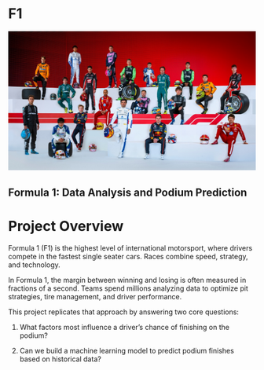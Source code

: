 # F1

<p align="center">
  <img src="2025_F1.jpg" alt="F1 Logo" width="750"/>
</p>

## Formula 1: Data Analysis and Podium Prediction 
# Project Overview 

Formula 1 (F1) is the highest level of international motorsport, where drivers compete in the fastest single seater cars. Races combine speed, strategy, and technology. 

In Formula 1, the margin between winning and losing is often measured in fractions of a second. Teams spend millions analyzing data to optimize pit strategies, tire management, and driver performance.

This project replicates that approach by answering two core questions:

1. What factors most influence a driver’s chance of finishing on the podium?

2. Can we build a machine learning model to predict podium finishes based on historical data?


